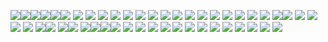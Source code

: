 ![](https://64.media.tumblr.com/8eda1ae6432597efb8dab38f2dcc10f0/2161e7869677cf6b-4c/s100x200/3dbb82659e7ee1d6b0d18ca356a760468da30d25.pnj)![](https://64.media.tumblr.com/5e21f98900fc17ba88f8cb59d989e30a/2161e7869677cf6b-6a/s100x200/ad30218376339277aba997703eb9ed2680df17a1.pnj)![](https://64.media.tumblr.com/99a3ea0c94a86db3fce61a666654fbf3/d75f79ba8da9c3a5-57/s100x200/b5e0974d1c8e4a6915fbc35da34264d455a9b979.pnj)![](https://64.media.tumblr.com/a00887f452cf82b3b42b01173b5a3ff7/d75f79ba8da9c3a5-84/s100x200/1825f85e324fd42fde0355ab4488540e317f8975.pnj)![](https://64.media.tumblr.com/80c06986aba77adff10a6be315013e55/d75f79ba8da9c3a5-54/s100x200/1bcf1a6e8677476b40f0b55b619ec2064c7e43fb.pnj)![](https://64.media.tumblr.com/4ba1e9e044d7b9d15ca8802bd31b8d70/d75f79ba8da9c3a5-2b/s100x200/10bd358614f053fb9261cf5be42e39f4ec996ddf.pnj)
![](https://64.media.tumblr.com/530fb6d1258c072abfbb0baa6629fdb6/d75f79ba8da9c3a5-52/s100x200/4c76874b2c5e28961a9a1e44651a010a99077748.pnj)
![](https://64.media.tumblr.com/150bae83ebcef806770454abe1a42fca/84627bf6b595bf18-d5/s100x200/7b3e9d2b215a5ca985dc2b6c85518618218bc5d5.gifv)
![](https://64.media.tumblr.com/a903e901fe3d4bfdc824c8ad6d2364d5/84627bf6b595bf18-0a/s100x200/a2ed87f2b452113e78cfa9f9b30579234ee3e545.gifv)
![](https://64.media.tumblr.com/14fa47baaef3fe97639a84604f20fdbb/84627bf6b595bf18-1f/s100x200/28b5d3caafc7ef0385d057bd2ddc5e512ee1fe6c.gifv)
![](https://64.media.tumblr.com/3930610d0000d79a71f5bae1d2c5ce3a/7796b8cda0d3ecf8-da/s100x200/685b768e4d4e61ce68170213da5323e24c51ca82.pnj)
![](https://64.media.tumblr.com/9e731c9174c6c8704097e55b52beb308/7796b8cda0d3ecf8-94/s100x200/3a80cbddf7e9a3c269f2f19b57b80506e71a57f3.pnj)
![](https://64.media.tumblr.com/ecd1160a7c8aa83b0886fae709837189/7796b8cda0d3ecf8-36/s100x200/9f8e5b5016742453ad64912c0a6491c33cf96bb5.pnj)
![](https://64.media.tumblr.com/571f3f3f90f134a3aee4ae767548292b/cbf1d710120a4937-b4/s100x200/b88a1737898497a87def8d834b76ff68bccbc0bc.pnj)
![](https://64.media.tumblr.com/16158c15906fdb44b8d84ad1875ae2f6/cbf1d710120a4937-ea/s100x200/ae4a95368bef69090cbdbeab69a9bd65900ad547.pnj)
![](https://64.media.tumblr.com/d6655b4149913ad331f7855a68860a9b/cbf1d710120a4937-a8/s100x200/bc3347ac758c32c968c4aaffdb64de8abaea661a.pnj)
![](https://64.media.tumblr.com/3439d076e120f0b234aa11803c411953/3eb2a1ff3fce4504-d7/s100x200/b0e7f81c554b88a4372ba6018dde5d00643be9c0.pnj)
![](https://64.media.tumblr.com/1080d17b29326ba0406c3d39a3e3d1eb/3eb2a1ff3fce4504-cd/s100x200/aab68d00d1763bbd149b2ff91fe3c211f11d74ec.pnj)
![](https://64.media.tumblr.com/33ee92523b877ecf7d5e466bb93feb17/3eb2a1ff3fce4504-e9/s100x200/89afc04e05ec924b352c704c7698d3a628514f87.pnj)
![](https://64.media.tumblr.com/7a777df8baf34029e6bb922ff197f925/3eb2a1ff3fce4504-cb/s100x200/9e93833fb0e21083a0377de2e8855efa2abebf86.pnj)
![](https://64.media.tumblr.com/3f2cc82582107dfa7ed0cd9a61bb96c2/3eb2a1ff3fce4504-79/s100x200/976f104ab831e125f94a6576d8494165682913f7.pnj)
![](https://64.media.tumblr.com/c85aa0a330e9bbfb28242b73d74fde01/3eb2a1ff3fce4504-dd/s100x200/50109bec446aa56ccbd2c6d5cce412a63d3e0af5.pnj)
![](lr.com/760561e9324cdeb6ca2255b1ac2ee86b/3eb2a1ff3fce4504-87/s100x200/abead6729ebfc76ac4c4286a29155bb883ad2223.pnj)![](https://64.media.tumblr.com/caf27d35cc568a6c3470e246a2cb4ff4/532cf25141f88dd5-1c/s100x200/eacc9425ee779d6a2810e5cf6c03a43fb9231a69.gifv)
![](https://64.media.tumblr.com/b3c495c12633454ce63545fbb065eabe/532cf25141f88dd5-45/s100x200/db830ed9643a6eab4fd8935931bc240ad20d1323.gifv)
![](https://64.media.tumblr.com/a253e0f3fff329be65eba9e4ae7cfb1e/532cf25141f88dd5-15/s100x200/dd92a98771724e4cc99b31e0029b9e0b238cced7.gifv)
![](https://64.media.tumblr.com/ce507ee86e5047c7842829d56c96823b/532cf25141f88dd5-93/s100x200/d0b12428afd6740e34c314ac28eb76cd05cda17b.gifv)
![](https://64.media.tumblr.com/fbc67e5b4b51c0f21cf3be01e5593fd8/532cf25141f88dd5-4c/s100x200/7526a54b4a5c7151f0f23d47d890d9dfeb6d5db1.gifv)
![](https://64.media.tumblr.com/30791f40d006535e77cb6a86543308c0/532cf25141f88dd5-f5/s100x200/6c51755e0c34f0efc8d3c8a3b910954d33cf1d68.gifv)![](https://64.media.tumblr.com/1950f6b2c86f8a9a6ba34acd59221b0a/532cf25141f88dd5-b2/s100x200/8b89d8f301ef0ed0d1f735567c6b747e43bb9f99.gifv)
![](https://64.media.tumblr.com/1f05704d0bb02629e4f0c9d2956d3f07/473928ea48888009-80/s100x200/de965c3755aa2cc768b659ab2a750e6bd101a16e.gifv)![](https://64.media.tumblr.com/1b8487d0764a6e7cc90e6d96669a19a2/0a314c1722fc4072-e2/s100x200/f9d836d1fcd874d3984621e6fb64bf22e4c6d5c3.pnj)
![](https://64.media.tumblr.com/805c9852166cc7b3bf9d6da788bcbb43/b19b8466f96477fc-bc/s100x200/43dbb6b5c4ab950217732ba95ba685b73971d262.pnj)![](https://64.media.tumblr.com/7b2d79090dde120f0df5316ba6e0061a/b19b8466f96477fc-4e/s100x200/649395e1418b013f9ccdf37934c22a36f7fd9f7b.webp)![](https://64.media.tumblr.com/460da96a432e9aa6775b2df592efb6c4/0d9c08ed8003adc6-4c/s100x200/2fd39e4f39c68d2855413579a73fac082905d7bb.jpg)![](https://64.media.tumblr.com/70d79e9654883ffd5bc1b140b6575698/85ffa3ea44a449a2-ce/s100x200/60ec76432542e3c016f46b00028978c517f4a53f.pnj)
![](https://64.media.tumblr.com/723539f497e72c91692d65ff0836c509/85ffa3ea44a449a2-c2/s100x200/32a9d6359afdb3ab91ef980ee703d8acfac089af.pnj)
![](https://64.media.tumblr.com/4e2110b2eeb4c343f7d5aa7ef485a727/85ffa3ea44a449a2-cb/s100x200/397ca7c171426c2835d8e4bd156fb50f9a309375.pnj)
![](https://64.media.tumblr.com/40fee97c5ddc08311590409cd6fef4f8/85ffa3ea44a449a2-7e/s100x200/3f2e7cc09703299967fa501727898767e85f71cf.pnj)
![](https://64.media.tumblr.com/8d7667d75ac83fc9d4530a692e337304/85ffa3ea44a449a2-49/s100x200/9afa1e11d1394df12f898e258e3377edb62b68f8.pnj)
![](https://64.media.tumblr.com/8004b827ac3c699c85df37448e090fbc/84627bf6b595bf18-2d/s100x200/483b4ac6eefc85309179e7967b271a15a9554bc0.gifv)
![](https://64.media.tumblr.com/6e14b84a3e0c5c3ec22def89fa1c648e/a622520415054cd2-31/s100x200/fbe66b67d43b5f9dcd154adbb70b02f2fc24baa6.gifv)
![](https://64.media.tumblr.com/d2126399d71996cf3d1bb7ac13fe3f7e/a622520415054cd2-92/s100x200/985c80fb5d9c4d5dd698aaf6bdd584698449ecdc.gifv)
![](https://64.media.tumblr.com/a34d25b7765727f76b73e0ce1b8e810d/a16a1e336682ecbc-35/s100x200/90d22b94346f3a97d06536794498dd37c370a87d.gifv)
![](https://64.media.tumblr.com/0d909a4b24a8ebd799edfa7b3d56aa37/a16a1e336682ecbc-f0/s100x200/b92d4805b665128c92b5ec4e660c542d20c03dde.gifv)
![](https://64.media.tumblr.com/b7320985e1bf0472d2373ffe5c010b49/a16a1e336682ecbc-51/s100x200/9638a8477a0db2391da175f7e2b7f0217fbd4f1a.gifv)
![](https://64.media.tumblr.com/3a724802158b20a8011628eb5dc1ba7d/a16a1e336682ecbc-20/s100x200/b7c159fd4d22adf7f36f2917d86d23a3ca975244.gifv)
![](https://64.media.tumblr.com/dca872172b5a006f63530b4e5564cfaf/a16a1e336682ecbc-f6/s100x200/b1c92ceee8c86dbfe97ce135f1cf044e544e19b4.gifv)
![](https://64.media.tumblr.com/740eccf56c08625a2096e2db25c24770/a16a1e336682ecbc-9f/s100x200/92298aeda82a1bae63744445becf373b95aaebd0.gifv)


<!---
wolftrilogy/wolftrilogy is a ✨ special ✨ repository because its `README.md` (this file) appears on your GitHub profile.
You can click the Preview link to take a look at your changes.
--->
